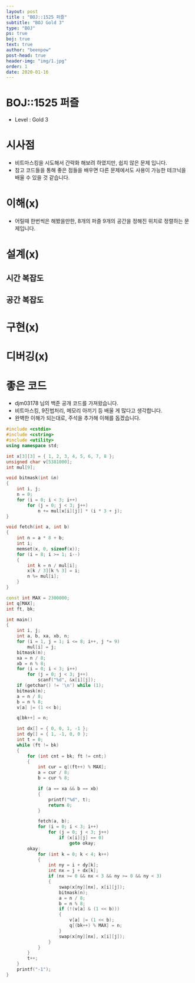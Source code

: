 ```yaml
---
layout: post
title : "BOJ::1525 퍼즐"
subtitle: "BOJ Gold 3"
type: "BOJ"
ps: true
boj: true
text: true
author: "beenpow"
post-head: true
header-img: "img/1.jpg"
order: 1
date: 2020-01-16
---
```


# BOJ::1525 퍼즐
[BOJ]:<https://www.acmicpc.net/problem/1525>
- Level : Gold 3

# 시사점

- 비트마스킹을 시도해서 간략화 해보려 하였지만, 쉽지 않은 문제 입니다.
- 참고 코드들을 통해 좋은 점들을 배우면 다른 문제에서도 사용이 가능한 테크닉을 배울 수 있을 것
  같습니다.

# 이해(x)

- 어릴때 한번씩은 해봤을만한, 8개의 퍼즐 9개의 공간을 정해진 위치로 정렬하는 문제입니다.

# 설계(x)

## 시간 복잡도

## 공간 복잡도

# 구현(x)

# 디버깅(x)

# 좋은 코드

- djm03178 님의 백준 공개 코드를 가져왔습니다.
- 비트마스킹, 9진법처리, 메모리 아끼기 등 배울 게 많다고 생각합니다.
- 완벽한 이해가 되는대로, 주석을 추가해 이해를 돕겠습니다.

```cpp
#include <cstdio>
#include <cstring>
#include <utility>
using namespace std;

int x[3][3] = { 1, 2, 3, 4, 5, 6, 7, 8 };
unsigned char v[5381000];
int mul[9];

void bitmask(int &n)
{
    int i, j;
    n = 0;
    for (i = 0; i < 3; i++)
        for (j = 0; j < 3; j++)
            n += mul[x[i][j]] * (i * 3 + j);
}

void fetch(int a, int b)
{
    int n = a * 8 + b;
    int i;
    memset(x, 0, sizeof(x));
    for (i = 8; i >= 1; i--)
    {
        int k = n / mul[i];
        x[k / 3][k % 3] = i;
        n %= mul[i];
    }
}

const int MAX = 2300000;
int q[MAX];
int ft, bk;

int main()
{
    int i, j;
    int a, b, xa, xb, n;
    for (i = 1, j = 1; i <= 8; i++, j *= 9)
        mul[i] = j;
    bitmask(n);
    xa = n / 8;
    xb = n % 8;
    for (i = 0; i < 3; i++)
        for (j = 0; j < 3; j++)
            scanf("%d", &x[i][j]);
    if (getchar() != '\n') while (1);
    bitmask(n);
    a = n / 8;
    b = n % 8;
    v[a] |= (1 << b);

    q[bk++] = n;

    int dx[] = { 0, 0, 1, -1 };
    int dy[] = { 1, -1, 0, 0 };
    int t = 0;
    while (ft != bk)
    {
        for (int cnt = bk; ft != cnt;)
        {
            int cur = q[(ft++) % MAX];
            a = cur / 8;
            b = cur % 8;

            if (a == xa && b == xb)
            {
                printf("%d", t);
                return 0;
            }

            fetch(a, b);
            for (i = 0; i < 3; i++)
                for (j = 0; j < 3; j++)
                    if (x[i][j] == 0)
                        goto okay;
        okay:
            for (int k = 0; k < 4; k++)
            {
                int ny = i + dy[k];
                int nx = j + dx[k];
                if (nx >= 0 && nx < 3 && ny >= 0 && ny < 3)
                {
                    swap(x[ny][nx], x[i][j]);
                    bitmask(n);
                    a = n / 8;
                    b = n % 8;
                    if (!(v[a] & (1 << b)))
                    {
                        v[a] |= (1 << b);
                        q[(bk++) % MAX] = n;
                    }
                    swap(x[ny][nx], x[i][j]);
                }
            }
        }
        t++;
    }
    printf("-1");
}

```
